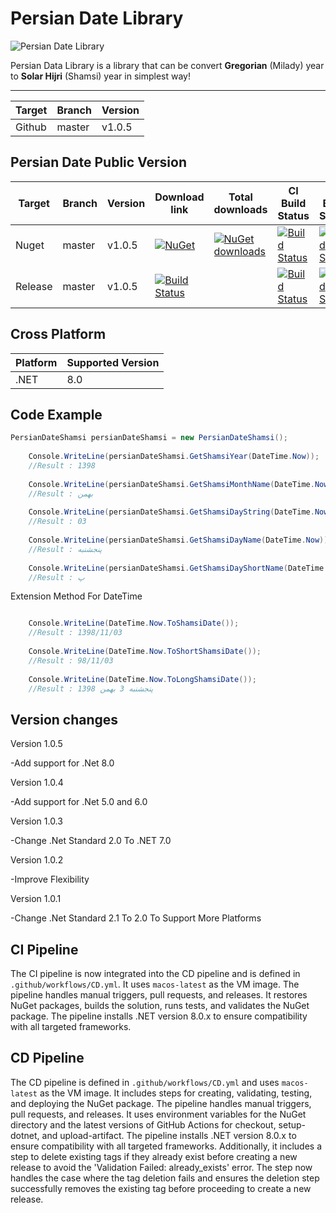 # Persian Date Library

![Persian Date Library](https://lh3.googleusercontent.com/p_InfUloerXCEMJLLGA4n8HAQT7yR1kTn53cpYwFlFHkqa9TlaXE9K6BVef6i19JJzo=s180-rw)

Persian Data Library is a library that can be convert **Gregorian** (Milady) year to **Solar Hijri** (Shamsi) year in simplest way!

-------------------------

| Target | Branch | Version |
| ------ | ------ | ------ |
| Github | master | v1.0.5 | 


## Persian Date Public Version
| Target | Branch | Version | Download link | Total downloads | CI Build Status | CD Build Status |
| ------ | ------ | ------ | ------ | ------ | ------ | ------ |
| Nuget | master | v1.0.5 | [![NuGet](https://img.shields.io/nuget/v/PersianDateShamsi.svg)](https://www.nuget.org/packages/PersianDateShamsi) | [![NuGet downloads](https://img.shields.io/nuget/dt/PersianDateShamsi.svg)](https://www.nuget.org/packages/PersianDateShamsi) | [![Build Status](https://github.com/hootanht/PersianDate/actions/workflows/ci.yml/badge.svg)](https://github.com/hootanht/PersianDate/actions) | [![Build Status](https://github.com/hootanht/PersianDate/actions/workflows/CD.yml/badge.svg)](https://github.com/hootanht/PersianDate/actions) |
| Release | master | v1.0.5 | [![Build Status](https://github.com/hootanht/PersianDate/actions/workflows/ci.yml/badge.svg)](https://github.com/hootanht/PersianDate/actions) | | [![Build Status](https://github.com/hootanht/PersianDate/actions/workflows/ci.yml/badge.svg)](https://github.com/hootanht/PersianDate/actions) | [![Build Status](https://github.com/hootanht/PersianDate/actions/workflows/CD.yml/badge.svg)](https://github.com/hootanht/PersianDate/actions) |

## Cross Platform

| Platform | Supported Version |
| ------ | ------ |
| .NET | 8.0 |

## Code Example

```c#
PersianDateShamsi persianDateShamsi = new PersianDateShamsi();
    
    Console.WriteLine(persianDateShamsi.GetShamsiYear(DateTime.Now));
    //Result : 1398
    
    Console.WriteLine(persianDateShamsi.GetShamsiMonthName(DateTime.Now));
    //Result : بهمن
    
    Console.WriteLine(persianDateShamsi.GetShamsiDayString(DateTime.Now));
    //Result : 03
    
    Console.WriteLine(persianDateShamsi.GetShamsiDayName(DateTime.Now));
    //Result : پنجشنبه
    
    Console.WriteLine(persianDateShamsi.GetShamsiDayShortName(DateTime.Now));
    //Result : پ
```

Extension Method For DateTime

```c#

    Console.WriteLine(DateTime.Now.ToShamsiDate());
    //Result : 1398/11/03
    
    Console.WriteLine(DateTime.Now.ToShortShamsiDate());
    //Result : 98/11/03
    
    Console.WriteLine(DateTime.Now.ToLongShamsiDate());
    //Result : پنجشنبه 3 بهمن 1398
```

## Version changes
Version 1.0.5

-Add support for .Net 8.0

Version 1.0.4

-Add support for .Net 5.0 and 6.0

Version 1.0.3

-Change .Net Standard 2.0 To .NET 7.0

Version 1.0.2

-Improve Flexibility

Version 1.0.1

-Change .Net Standard 2.1 To 2.0 To Support More Platforms

## CI Pipeline

The CI pipeline is now integrated into the CD pipeline and is defined in `.github/workflows/CD.yml`. It uses `macos-latest` as the VM image. The pipeline handles manual triggers, pull requests, and releases. It restores NuGet packages, builds the solution, runs tests, and validates the NuGet package. The pipeline installs .NET version 8.0.x to ensure compatibility with all targeted frameworks.

## CD Pipeline

The CD pipeline is defined in `.github/workflows/CD.yml` and uses `macos-latest` as the VM image. It includes steps for creating, validating, testing, and deploying the NuGet package. The pipeline handles manual triggers, pull requests, and releases. It uses environment variables for the NuGet directory and the latest versions of GitHub Actions for checkout, setup-dotnet, and upload-artifact. The pipeline installs .NET version 8.0.x to ensure compatibility with all targeted frameworks. Additionally, it includes a step to delete existing tags if they already exist before creating a new release to avoid the 'Validation Failed: already_exists' error. The step now handles the case where the tag deletion fails and ensures the deletion step successfully removes the existing tag before proceeding to create a new release.
